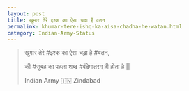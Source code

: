 ```yaml
---
layout: post
title: खुमार तेरे इश्क का ऐसा चढ़ा है वतन
permalink: khumar-tere-ishq-ka-aisa-chadha-he-watan.html
category: Indian-Army-Status
---
```

> खुमार तेरे #इश्क का ऐसा चढ़ा है #वतन,
> 
> की #सुबह का पहला शब्द #वंदेमातरम् ही होता है ||
>
> Indian Army 🇮🇳 Zindabad
